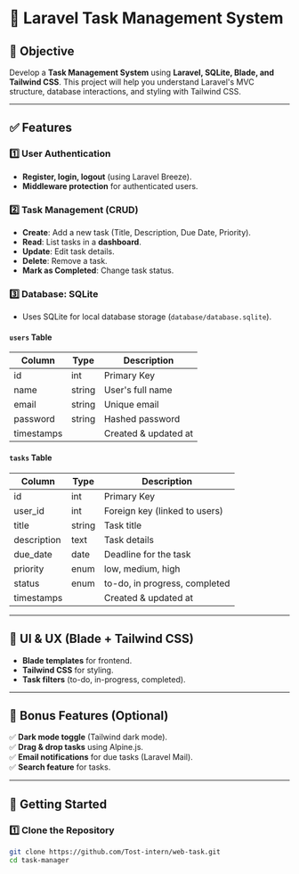# 📌 Laravel Task Management System

## 🎯 Objective  
Develop a **Task Management System** using **Laravel, SQLite, Blade, and Tailwind CSS**. This project will help you understand Laravel's MVC structure, database interactions, and styling with Tailwind CSS.

---

## ✅ Features  

### 1️⃣ User Authentication  
- **Register, login, logout** (using Laravel Breeze).  
- **Middleware protection** for authenticated users.  

### 2️⃣ Task Management (CRUD)  
- **Create**: Add a new task (Title, Description, Due Date, Priority).  
- **Read**: List tasks in a **dashboard**.  
- **Update**: Edit task details.  
- **Delete**: Remove a task.  
- **Mark as Completed**: Change task status.  

### 3️⃣ Database: SQLite  
- Uses SQLite for local database storage (`database/database.sqlite`).  

#### `users` Table  
| Column    | Type    | Description            |  
|-----------|--------|------------------------|  
| id        | int    | Primary Key            |  
| name      | string | User's full name       |  
| email     | string | Unique email           |  
| password  | string | Hashed password        |  
| timestamps |        | Created & updated at   |  

#### `tasks` Table  
| Column    | Type    | Description                      |  
|-----------|--------|----------------------------------|  
| id        | int    | Primary Key                      |  
| user_id   | int    | Foreign key (linked to users)   |  
| title     | string | Task title                      |  
| description | text | Task details                    |  
| due_date  | date   | Deadline for the task           |  
| priority  | enum   | low, medium, high               |  
| status    | enum   | to-do, in progress, completed   |  
| timestamps |        | Created & updated at            |  

---

## 🎨 UI & UX (Blade + Tailwind CSS)  
- **Blade templates** for frontend.  
- **Tailwind CSS** for styling.  
- **Task filters** (to-do, in-progress, completed).  

---

## 🌟 Bonus Features (Optional)  
✅ **Dark mode toggle** (Tailwind dark mode).  
✅ **Drag & drop tasks** using Alpine.js.  
✅ **Email notifications** for due tasks (Laravel Mail).  
✅ **Search feature** for tasks.  

---

## 🚀 Getting Started  

### 1️⃣ Clone the Repository  
```bash
git clone https://github.com/Tost-intern/web-task.git
cd task-manager
